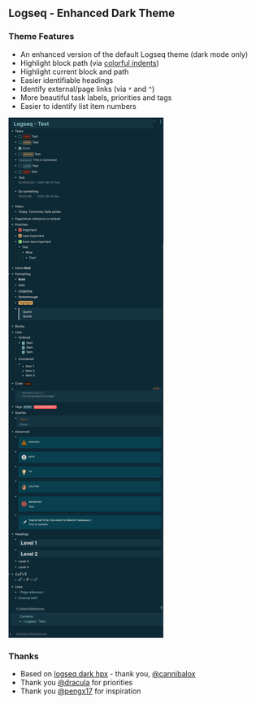 ## Logseq - Enhanced Dark Theme

### Theme Features

- An enhanced version of the default Logseq theme (dark mode only)
- Highlight block path (via [colorful indents](https://github.com/cannibalox/logseq-dark-hpx))
- Highlight current block and path
- Easier identifiable headings
- Identify external/page links (via `*` and `^`)
- More beautiful task labels, priorities and tags
- Easier to identify list item numbers

![Logseq - Enhanced Dark Theme](Logseq.png)

### Thanks

- Based on [logseq dark hpx](https://github.com/cannibalox/logseq-dark-hpx) - thank you, [@cannibalox](https://github.com/cannibalox)
- Thank you [@dracula](https://github.com/dracula/logseq/) for priorities
- Thank you [@pengx17](https://github.com/pengx17/logseq-dev-theme) for inspiration